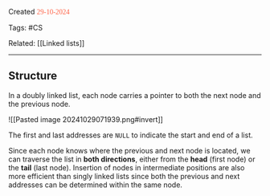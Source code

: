 
Created <font style="color:tomato; font-family:Consolas;">29-10-2024</font>

Tags: #CS 

Related: [[Linked lists]]

****

## Structure

In a doubly linked list, each node carries a pointer to both the next node and the previous node.

![[Pasted image 20241029071939.png#invert]]

The first and last addresses are `NULL` to indicate the start and end of a list.

Since each node knows where the previous and next node is located, we can traverse the list in **both directions**, either from the **head** (first node) or the **tail** (last node). Insertion of nodes in intermediate positions are also more efficient than singly linked lists since both the previous and next addresses can be determined within the same node.
